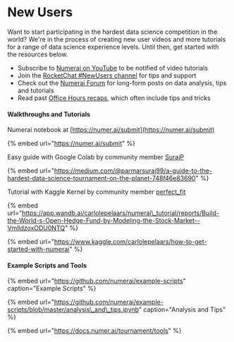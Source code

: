 # New Users

Want to start participating in the hardest data science competition in the world? We're in the process of creating new user videos and more tutorials for a range of data science experience levels. Until then, get started with the resources below. 

* Subscribe to [Numerai on YouTube](https://www.youtube.com/channel/UCQt3RVSKsDpFgYIm1A-nWbA) to be notified of video tutorials
* Join the [RocketChat \#NewUsers channel](https://community.numer.ai/channel/newusers) for tips and support
* Check out the [Numerai Forum](https://forum.numer.ai) for long-form posts on data analysis, tips and tutorials
* Read past [Office Hours recaps](https://docs.numer.ai/office-hours-with-arbitrage/), which often include tips and tricks

#### Walkthroughs and Tutorials

Numerai notebook at [https://numer.ai/submit](https://numer.ai/submit)

{% embed url="https://numer.ai/submit" %}

Easy guide with Google Colab by community member [SurajP](https://numer.ai/surajp)

{% embed url="https://medium.com/@parmarsuraj99/a-guide-to-the-hardest-data-science-tournament-on-the-planet-748f46e83690" %}

Tutorial with Kaggle Kernel by community member [perfect\_fit](https://numer.ai/perfect_fit)

{% embed url="https://app.wandb.ai/carlolepelaars/numerai\_tutorial/reports/Build-the-World-s-Open-Hedge-Fund-by-Modeling-the-Stock-Market--VmlldzoxODU0NTQ" %}

{% embed url="https://www.kaggle.com/carlolepelaars/how-to-get-started-with-numerai" %}

#### Example Scripts and Tools

{% embed url="https://github.com/numerai/example-scripts" caption="Example Scripts" %}

{% embed url="https://github.com/numerai/example-scripts/blob/master/analysis\_and\_tips.ipynb" caption="Analysis and Tips" %}

{% embed url="https://docs.numer.ai/tournament/tools" %}







